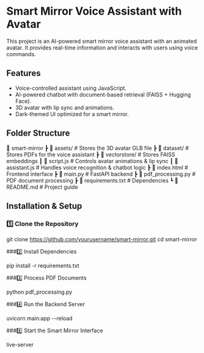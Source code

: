 # Smart Mirror Voice Assistant with Avatar

This project is an AI-powered smart mirror voice assistant with an animated avatar. It provides real-time information and interacts with users using voice commands.

## Features
- Voice-controlled assistant using JavaScript.
- AI-powered chatbot with document-based retrieval (FAISS + Hugging Face).
- 3D avatar with lip sync and animations.
- Dark-themed UI optimized for a smart mirror.

## Folder Structure
📂 smart-mirror
 ┣ 📂 assets/               # Stores the 3D avatar GLB file
 ┣ 📂 dataset/              # Stores PDFs for the voice assistant
 ┣ 📂 vectorstore/          # Stores FAISS embeddings
 ┃ 📜 script.js           # Controls avatar animations & lip sync
 ┃ 📜 assistant.js        # Handles voice recognition & chatbot logic
 ┣ 📜 index.html            # Frontend interface
 ┣ 📜 main.py               # FastAPI backend
 ┣ 📜 pdf_processing.py     # PDF document processing
 ┣ 📜 requirements.txt      # Dependencies
 ┗ 📜 README.md             # Project guide

## Installation & Setup

### 1️⃣ Clone the Repository

git clone https://github.com/yourusername/smart-mirror.git
cd smart-mirror

###2️⃣ Install Dependencies

pip install -r requirements.txt

###3️⃣ Process PDF Documents

python pdf_processing.py

###4️⃣ Run the Backend Server

uvicorn main:app --reload

###5️⃣ Start the Smart Mirror Interface

live-server

